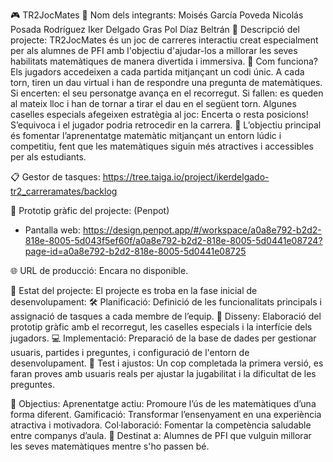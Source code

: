 🎮 TR2JocMates
👥 Nom dels integrants:
Moisés García Poveda
Nicolás Posada Rodríguez
Iker Delgado Gras
Pol Díaz Beltrán
📝 Descripció del projecte:
TR2JocMates és un joc de carreres interactiu creat especialment per als alumnes de PFI amb l'objectiu d'ajudar-los a millorar les seves habilitats matemàtiques de manera divertida i immersiva.
🎲 Com funciona?
Els jugadors accedeixen a cada partida mitjançant un codi únic.
A cada torn, tiren un dau virtual i han de respondre una pregunta de matemàtiques.
Si encerten: el seu personatge avança en el recorregut.
Si fallen: es queden al mateix lloc i han de tornar a tirar el dau en el següent torn.
Algunes caselles especials afegeixen estratègia al joc:
Encerta o resta posicions!
S’equivoca i el jugador podria retrocedir en la carrera.
🔗 L’objectiu principal és fomentar l’aprenentatge matemàtic mitjançant un entorn lúdic i competitiu, fent que les matemàtiques siguin més atractives i accessibles per als estudiants.

📋 Gestor de tasques:
https://tree.taiga.io/project/ikerdelgado-tr2_carreramates/backlog

🎨 Prototip gràfic del projecte:
(Penpot)

- Pantalla web:
https://design.penpot.app/#/workspace/a0a8e792-b2d2-818e-8005-5d043f5ef60f/a0a8e792-b2d2-818e-8005-5d0441e08724?page-id=a0a8e792-b2d2-818e-8005-5d0441e08725 

🌐 URL de producció:
Encara no disponible.

🚦 Estat del projecte:
El projecte es troba en la fase inicial de desenvolupament:
🛠️ Planificació: Definició de les funcionalitats principals i assignació de tasques a cada membre de l’equip.
🎨 Disseny: Elaboració del prototip gràfic amb el recorregut, les caselles especials i la interfície dels jugadors.
💻 Implementació: Preparació de la base de dades per gestionar usuaris, partides i preguntes, i configuració de l'entorn de desenvolupament.
🔄 Test i ajustos: Un cop completada la primera versió, es faran proves amb usuaris reals per ajustar la jugabilitat i la dificultat de les preguntes.

🌟 Objectius:
Aprenentatge actiu: Promoure l’ús de les matemàtiques d’una forma diferent.
Gamificació: Transformar l’ensenyament en una experiència atractiva i motivadora.
Col·laboració: Fomentar la competència saludable entre companys d’aula.
🎯 Destinat a:
Alumnes de PFI que vulguin millorar les seves matemàtiques mentre s'ho passen bé.


